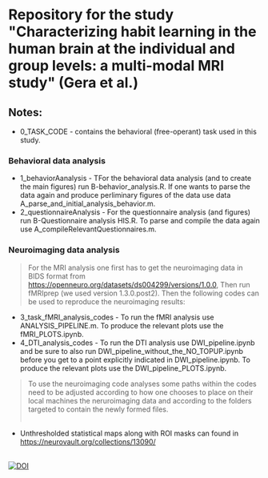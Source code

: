 # Repository for the study "Characterizing habit learning in the human brain at the individual and group levels: a multi-modal MRI study" (Gera et al.)


## Notes:
* 0_TASK_CODE - contains the behavioral (free-operant) task used in this study.
### Behavioral data analysis
* 1_behaviorAanalysis - TFor the behavioral data analysis (and to create the main figures) run  B-behavior_analysis.R. If one wants to parse the data again and produce perliminary figures of the data use data A_parse_and_initial_analysis_behavior.m.
* 2_questionnaireAnalysis - For the questionnaire analysis (and figures) run B-Questionnaire analysis HIS.R. To parse and compile the data again use A_compileRelevantQuestionnaires.m.
### Neuroimaging data analysis
> For the MRI analysis one first has to get the neuroimaging data in BIDS format from https://openneuro.org/datasets/ds004299/versions/1.0.0, Then run fMRIprep (we used version 1.3.0.post2). Then the following codes can be used to reproduce the neuroimaging results:
* 3_task_fMRI_analysis_codes - To run the fMRI analysis use ANALYSIS_PIPELINE.m. To produce the relevant plots use the fMRI_PLOTS.ipynb.
* 4_DTI_analysis_codes - To run the DTI analysis use DWI_pipeline.ipynb and be sure to also run DWI_pipeline_without_the_NO_TOPUP.ipynb before you get to a point explicitly indicated in DWI_pipeline.ipynb. To produce the relevant plots use the DWI_pipeline_PLOTS.ipynb.

> To use the neuroimaging code analyses some paths within the codes need to be adjusted according to how one chooses to place on their local machines the neruroimaging data and according to the folders targeted to contain the newly formed files.
<br/><br/>
* Unthresholded statistical maps along with ROI masks can found in https://neurovault.org/collections/13090/
<br/><br/>

[![DOI](https://zenodo.org/badge/DOI/10.5281/zenodo.7256204.svg)](https://doi.org/10.5281/zenodo.7256204)
